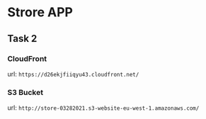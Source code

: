 # Strore APP

## Task 2

### CloudFront
url: `https://d26ekjfiiqyu43.cloudfront.net/`

### S3 Bucket
url: `http://store-03282021.s3-website-eu-west-1.amazonaws.com/`